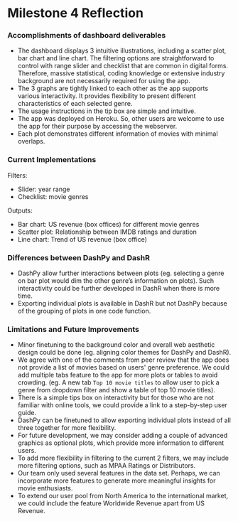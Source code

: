 # Milestone 4 Reflection


### Accomplishments of dashboard deliverables

- The dashboard displays 3 intuitive illustrations, including a scatter plot, bar chart and line chart. The filtering options are straightforward to control with range slider and checklist that are common in digital forms. Therefore, massive statistical, coding knowledge or extensive industry background are not necessarily required for using the app.
- The 3 graphs are tightly linked to each other as the app supports various interactivity. It provides flexibility to present different characteristics of each selected genre.
- The usage instructions in the tip box are simple and intuitive.
- The app was deployed on Heroku. So, other users are welcome to use the app for their purpose by accessing the webserver.
- Each plot demonstrates different information of movies with minimal overlaps.


### Current Implementations

Filters:

- Slider: year range
- Checklist: movie genres

Outputs:

- Bar chart: US revenue (box offices) for different movie genres
- Scatter plot: Relationship between IMDB ratings and duration
- Line chart: Trend of US revenue (box office)


### Differences between DashPy and DashR

- DashPy allow further interactions between plots (eg. selecting a genre on bar plot would dim the other genre’s information on plots). Such interactivity could be further developed in DashR when there is more time. 
- Exporting individual plots is available in DashR but not DashPy because of the grouping of plots in one code function.  


### Limitations and Future Improvements

- Minor finetuning to the background color and overall web aesthetic design could be done (eg. aligning color themes for DashPy and DashR). 
- We agree with one of the comments from peer review that the app does not provide a list of movies based on users' genre preference. We could add multiple tabs feature to the app for more plots or tables to avoid crowding. (eg. A new tab `Top 10 movie titles` to allow user to pick a genre from dropdown filter and show a table of top 10 movie titles).
- There is a simple tips box on interactivity but for those who are not familiar with online tools, we could provide a link to a step-by-step user guide.
- DashPy can be finetuned to allow exporting individual plots instead of all three together for more flexibility.
- For future development, we may consider adding a couple of advanced graphics as optional plots, which provide more information to different users.
- To add more flexibility in filtering to the current 2 filters, we may include more filtering options, such as MPAA Ratings or Distributors.
- Our team only used several features in the data set. Perhaps, we can incorporate more features to generate more meaningful insights for movie enthusiasts.
- To extend our user pool from North America to the international market, we could include the feature Worldwide Revenue apart from US Revenue.

